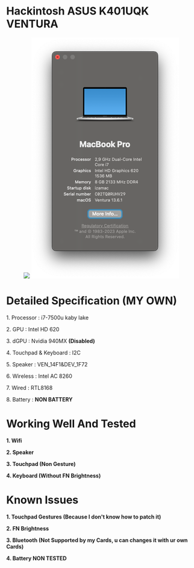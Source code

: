 # Hackintosh ASUS K401UQK VENTURA

<div align="Center">
  <img src="https://i.imgur.com/ld7ChLZ.png">
  <img src="https://github.com/hiroakioriza/-Hackintosh-ASUS-K401UQK/blob/main/Screenshot%202024-01-18%20at%2004.05.22.png?raw=true">
</div>


# Detailed Specification (MY OWN)

<p>1. Processor : i7-7500u kaby lake</p>
<p>2. GPU : Intel HD 620</p>
<p>3. dGPU : Nvidia 940MX <b>(Disabled)</b></p>
<p>4. Touchpad & Keyboard : I2C</p>
<p>5. Speaker : VEN_14F1&DEV_1F72</p>
<p>6. Wireless : Intel AC 8260</p>
<p>7. Wired : RTL8168</p>
<p>8. Battery : <b>NON BATTERY<b></b>

# Working Well And Tested
<p>1. Wifi</p>
<p>2. Speaker</p>
<p>3. Touchpad (Non Gesture)</p>
<p>4. Keyboard (Without FN Brightness)</p>

# Known Issues
<p>1. Touchpad Gestures (Because I don't know how to patch it)</p>
<p>2. FN Brightness</p>
<p>3. Bluetooth (Not Supported by my Cards, u can changes it with ur own Cards)</p>
<p>4. Battery NON TESTED</p>
